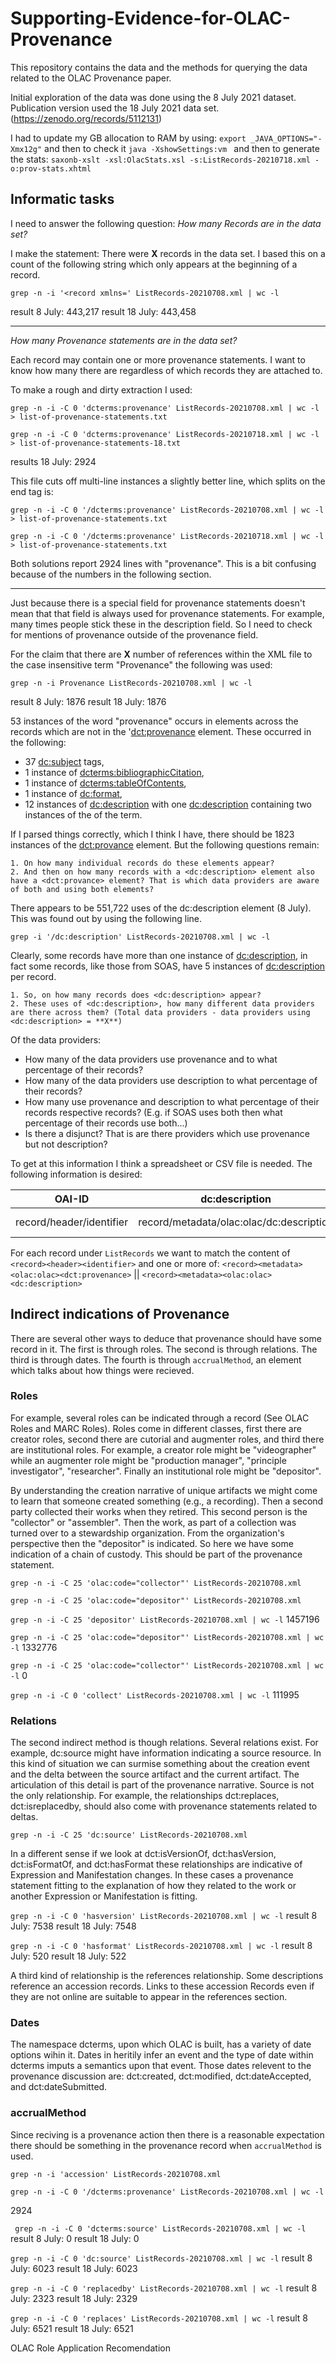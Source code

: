 # Supporting-Evidence-for-OLAC-Provenance
This repository contains the data and the methods for querying the data related to the OLAC Provenance paper.

Initial exploration of the data was done using the 8 July 2021 dataset. Publication version used the 18 July 2021 data set. (https://zenodo.org/records/5112131)

I had to update my GB allocation to RAM by using:
`export _JAVA_OPTIONS="-Xmx12g"`
and then to check it `java -XshowSettings:vm `
and then to generate the stats: `saxonb-xslt -xsl:OlacStats.xsl -s:ListRecords-20210718.xml -o:prov-stats.xhtml `

## Informatic tasks

I need to answer the following question: _How many Records are in the data set?_

I make the statement: There were **X** records in the data set. I based this on a count of the following string which only appears at the beginning of a record.

`grep -n -i '<record xmlns=' ListRecords-20210708.xml | wc -l`

result 8 July: 443,217
result 18 July: 443,458

<hr>

_How many Provenance statements are in the data set?_

Each record may contain one or more provenance statements. I want to know how many there are regardless of which records they are attached to.

To make a rough and dirty extraction I used:

`grep -n -i -C 0 'dcterms:provenance' ListRecords-20210708.xml | wc -l > list-of-provenance-statements.txt`

`grep -n -i -C 0 'dcterms:provenance' ListRecords-20210718.xml | wc -l > list-of-provenance-statements-18.txt`

results 18 July: 2924

This file cuts off multi-line instances a slightly better line, which splits on the end tag is:

`grep -n -i -C 0 '/dcterms:provenance' ListRecords-20210708.xml | wc -l > list-of-provenance-statements.txt` 

`grep -n -i -C 0 '/dcterms:provenance' ListRecords-20210718.xml | wc -l > list-of-provenance-statements.txt` 

Both solutions report 2924 lines with "provenance". This is a bit confusing because of the numbers in the following section.

<hr>
Just because there is a special field for provenance statements doesn't mean that that field is always used for provenance statements. For example, many times people stick these in the description field. So I need to check for mentions of provenance outside of the provenance field.

For the claim that there are **X** number of references within the XML file to the case insensitive term "Provenance" the following was used: 

`grep -n -i Provenance ListRecords-20210708.xml | wc -l`

result 8 July: 1876
result 18 July: 1876

53 instances of the word "provenance" occurs in elements across the records which are not in the '<dct:provenance> element. These occurred in the following:

* 37 <dc:subject> tags,
* 1 instance of <dcterms:bibliographicCitation>,
* 1 instance of <dcterms:tableOfContents>,
* 1 instance of <dc:format>,
* 12 instances of <dc:description> with one <dc:description> containing two instances of the of the term.


If I parsed things correctly, which I think I have, there should be 1823 instances of the <dct:provance> element. But the following questions remain:

	1. On how many individual records do these elements appear?
	2. And then on how many records with a <dc:description> element also have a <dct:provance> element? That is which data providers are aware of both and using both elements?

There appears to be 551,722 uses of the dc:description element (8 July). This was found out by using the following line.

`grep -i '/dc:description' ListRecords-20210708.xml | wc -l`

Clearly, some records have more than one instance of <dc:description>, in fact some records, like those from SOAS, have 5 instances of <dc:description> per record.

	1. So, on how many records does <dc:description> appear?
	2. These uses of <dc:description>, how many different data providers are there across them? (Total data providers - data providers using <dc:description> = **X**)

Of the data providers: 

* How many of the data providers use provenance and to what percentage of their records?
* How many of the data providers use description to what percentage of their records?
* How many use provenance and description to what percentage of their records respective records? (E.g. if SOAS uses both then what percentage of their records use both...)
* Is there a disjunct? That is are there providers which use provenance but not description?

To get at this information I think a spreadsheet or CSV file is needed.
The following information is desired:

OAI-ID | dc:description | dct:provenance | other tag
---|---|---|---
record/header/identifier|record/metadata/olac:olac/dc:description|record/metadata/olac:olac/dct:provenance|record/metadata/olac:olac/dc*(provenance)

For each record under `ListRecords` we want to match the content of `<record><header><identifier>` and one or more of: `<record><metadata><olac:olac><dct:provenance>` || `<record><metadata><olac:olac><dc:description>`


## Indirect indications of Provenance

There are several other ways to deduce that provenance should have some record in it. The first is through roles. The second is through relations. The third is through dates. The fourth is through `accrualMethod`, an element which talks about how things were recieved. 


### Roles

For example, several roles can be indicated through a record (See OLAC Roles and MARC Roles). Roles come in different classes, first there are creator roles, second there are cutorial and augmenter roles, and third there are institutional roles. For example, a creator role might be "videographer" while an augmenter role might be "production manager", "principle investigator", "researcher". Finally an institutional role might be "depositor". 

By understanding the creation narrative of unique artifacts we might come to learn that someone created something (e.g., a recording). Then a second party collected their works when they retired. This second person is the "collector" or "assembler". Then the work, as part of a collection was turned over to a stewardship organization. From the organization's perspective then the "depositor" is indicated. So here we have some indication of a chain of custody. This should be part of the provenance statement.

`grep -n -i -C 25 'olac:code="collector"' ListRecords-20210708.xml`

`grep -n -i -C 25 'olac:code="depositor"' ListRecords-20210708.xml`

`grep -n -i -C 25 'depositor' ListRecords-20210708.xml | wc -l`
1457196

`grep -n -i -C 25 'olac:code="depositor"' ListRecords-20210708.xml | wc -l`
1332776

`grep -n -i -C 25 'olac:code="collector"' ListRecords-20210708.xml | wc -l`
0

`grep -n -i -C 0 'collect' ListRecords-20210708.xml | wc -l`
111995



### Relations

The second indirect method is though relations. Several relations exist. For example, dc:source might have information indicating a source resource. In this kind of situation we can surmise something about the creation event and the delta between the source artifact and the current artifact. The articulation of this detail is part of the provenance narrative. Source is not the only relationship. For example, the relationships dct:replaces, dct:isreplacedby, should also come with provenance statements related to deltas. 

`grep -n -i -C 25 'dc:source' ListRecords-20210708.xml`

In a different sense if we look at dct:isVersionOf, dct:hasVersion, dct:isFormatOf, and dct:hasFormat these relationships are indicative of Expression and Manifestation changes. In these cases a provenance statement fitting to the explanation of how they related to the work or another Expression or Manifestation is fitting.

`grep -n -i -C 0 'hasversion' ListRecords-20210708.xml | wc -l`
result 8 July: 7538
result 18 July: 7548

`grep -n -i -C 0 'hasformat' ListRecords-20210708.xml | wc -l`
result 8 July: 520
result 18 July: 522

A third kind of relationship is the references relationship. Some descriptions reference an accession records. Links to these accession Records even if they are not online are suitable to appear in the references section.

### Dates

The namespace dcterms, upon which OLAC is built, has a variety of date options wihin it. Dates in heritily infer an event and the type of date within dcterms imputs a semantics upon that event. Those dates relevent to the provenance discussion are: dct:created, dct:modified, dct:dateAccepted, and dct:dateSubmitted.


### accrualMethod

Since reciving is a provenance action then there is a reasonable expectation there should be something in the provenance record when `accrualMethod` is used.


`grep -n -i 'accession' ListRecords-20210708.xml`


`grep -n -i -C 0 '/dcterms:provenance' ListRecords-20210708.xml | wc -l`

2924

` grep -n -i -C 0 'dcterms:source' ListRecords-20210708.xml | wc -l`
result 8 July: 0
result 18 July: 0

`grep -n -i -C 0 'dc:source' ListRecords-20210708.xml | wc -l`
result 8 July: 6023
result 18 July: 6023

`grep -n -i -C 0 'replacedby' ListRecords-20210708.xml | wc -l`
result 8 July: 2323
result 18 July: 2329

`grep -n -i -C 0 'replaces' ListRecords-20210708.xml | wc -l`
result 8 July: 6521
result 18 July: 6521



OLAC Role Application Recomendation
